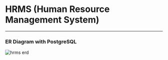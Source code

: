 # HRMS (Human Resource Management System)
* * *
### ER Diagram with PostgreSQL
![hrms erd](https://user-images.githubusercontent.com/61651202/117949608-f96b1c00-b31a-11eb-86f2-3dc9c893792d.png)
